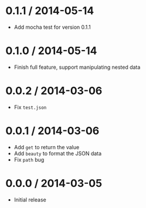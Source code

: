 0.1.1 / 2014-05-14
==================

  * Add mocha test for version 0.1.1

0.1.0 / 2014-05-14
==================

  * Finish full feature, support manipulating nested data

0.0.2 / 2014-03-06
==================

  * Fix `test.json`

0.0.1 / 2014-03-06
==================

  * Add `get` to return the value
  * Add `beauty` to format the JSON data
  * Fix `path` bug

0.0.0 / 2014-03-05
==================

  * Initial release